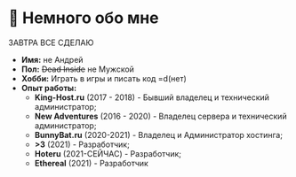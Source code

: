 # 👋 Немного обо мне

ЗАВТРА ВСЕ СДЕЛАЮ

* **Имя:** не Андрей
* **Пол:** ~~Dead Inside~~ не Мужской
* **Хобби:** Играть в игры и писать код =d(нет)
* **Опыт работы:**
    - **King-Host.ru** (2017 - 2018) - Бывший владелец и технический администратор;
    - **New Adventures** (2016 - 2020) - Владелец сервера и технический администратор;
    - **BunnyBat.ru** (2020-2021) - Владелец и Администратор хостинга;
    - **>3** (2021) - Разработчик;
    - **Hoteru** (2021-СЕЙЧАС) - Разработчик;
    - **Ethereal** (2021) - Разработчик
